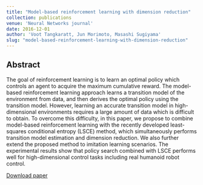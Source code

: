 ```yaml
---
title: "Model-based reinforcement learning with dimension reduction"
collection: publications
venue: 'Neural Networks journal'
date: 2016-12-01
author: 'Voot Tangkaratt, Jun Morimoto, Masashi Sugiyama'
slug: "model-based-reinforcement-learning-with-dimension-reduction"
---
```


<div>
<h2>Abstract</h2>
<p>
The goal of reinforcement learning is to learn an optimal policy which controls an agent to acquire the maximum cumulative reward. The model-based reinforcement learning approach learns a transition model of the environment from data, and then derives the optimal policy using the transition model. However, learning an accurate transition model in high-dimensional environments requires a large amount of data which is difficult to obtain. To overcome this difficulty, in this paper, we propose to combine model-based reinforcement learning with the recently developed least-squares conditional entropy (LSCE) method, which simultaneously performs transition model estimation and dimension reduction. We also further extend the proposed method to imitation learning scenarios. The experimental results show that policy search combined with LSCE performs well for high-dimensional control tasks including real humanoid robot control.
</p>
</div>

[Download paper](https://www.sciencedirect.com/science/article/abs/pii/S0893608016301095)
